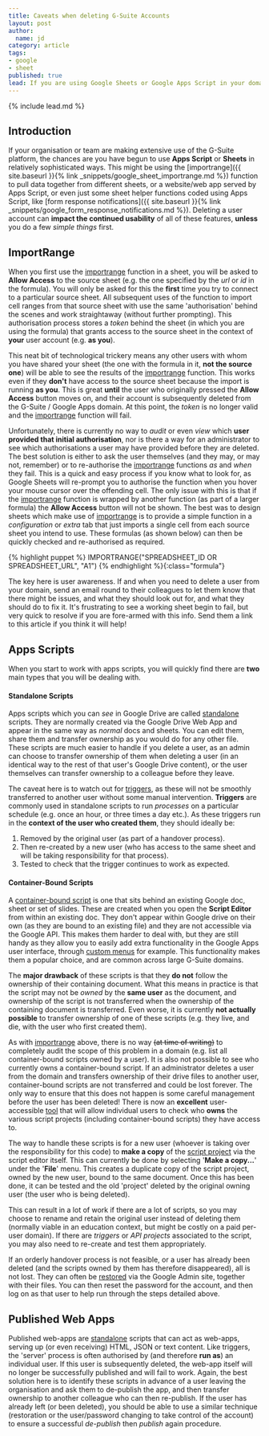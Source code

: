 ```yaml
---
title: Caveats when deleting G-Suite Accounts
layout: post
author:
  name: jd
category: article
tags:
- google
- sheet
published: true
lead: If you are using Google Sheets or Google Apps Script in your domain, here are a few _caveats_ you __need to be aware of__ when deleting a G-Suite User Account.
---
```

{% include lead.md %}

## Introduction

If your organisation or team are making extensive use of the G-Suite platform, the chances are you have begun to use __Apps Script__ or __Sheets__ in relatively sophisticated ways. This might be using the [importrange]({{ site.baseurl }}{% link _snippets/google_sheet_importrange.md %}) function to pull data together from different sheets, or a website/web app served by Apps Script, or even just some sheet helper functions coded using Apps Script, like [form response notifications]({{ site.baseurl }}{% link _snippets/google_form_response_notifications.md %}). Deleting a user account can __impact the continued usability__ of all of these features, __unless__ you do a few _simple things_ first.

## ImportRange

When you first use the [importrange][1] function in a sheet, you will be asked to __Allow Access__ to the source sheet (e.g. the one specified by the _url_ or _id_ in the formula). You will only be asked for this the __first__ time you try to connect to a particular source sheet. All subsequent uses of the function to import cell ranges from that source sheet with use the same 'authorisation' behind the scenes and work straightaway (without further prompting). This authorisation process stores a _token_ behind the sheet (in which you are using the formula) that grants access to the source sheet in the context of __your__ user account (e.g. __as you__).

This neat bit of technological trickery means any other users with whom you have shared your sheet (the one with the formula in it, __not the source one__) will be able to see the results of the [importrange][1] function. This works even if they __don't__ have access to the source sheet because the import is running __as you__. This is great __until__ the user who originally pressed the __Allow Access__ button moves on, and their account is subsequently deleted from the G-Suite / Google Apps domain. At this point, the _token_ is no longer valid and the [importrange][1] function will fail.

Unfortunately, there is currently no way to _audit_ or even _view_ which __user provided that initial authorisation__, nor is there a way for an administrator to see which authorisations a user may have provided before they are deleted. The best solution is either to ask the user themselves (and they may, or may not, remember) or to re-authorise the [importrange][1] functions _as_ and _when_ they fail. This is a quick and easy process if you know what to look for, as Google Sheets will re-prompt you to authorise the function when you hover your mouse cursor over the offending cell. The only issue with this is that if the [importrange][1] function is wrapped by another function (as part of a larger formula) the __Allow Access__ button will not be shown. The best was to design sheets which make use of [importrange][1] is to provide a simple function in a _configuration_ or _extra_ tab that just imports a single cell from each source sheet you intend to use. These formulas (as shown below) can then be quickly checked and re-authorised as required.

{% highlight puppet %}
IMPORTRANGE("SPREADSHEET_ID OR SPREADSHEET_URL", "A1")
{% endhighlight %}{:class="formula"}

The key here is user awareness. If and when you need to delete a user from your domain, send an email round to their colleagues to let them know that there might be issues, and what they should look out for, and what they should do to fix it. It's frustrating to see a working sheet begin to fail, but very quick to resolve if you are fore-armed with this info. Send them a link to this article if you think it will help!

## Apps Scripts

When you start to work with apps scripts, you will quickly find there are __two__ main types that you will be dealing with.

#### Standalone Scripts

Apps scripts which you can _see_ in Google Drive are called [standalone][2] scripts. They are normally created via the Google Drive Web App and appear in the same way as _normal_ docs and sheets. You can edit them, share them and transfer ownership as you would do for any other file. These scripts are much easier to handle if you delete a user, as an admin can choose to transfer ownership of them when deleting a user (in an identical way to the rest of that user's Google Drive content), or the user themselves can transfer ownership to a colleague before they leave.

The caveat here is to watch out for [triggers][4], as these will not be smoothly transferred to another user without some manual intervention. __Triggers__ are commonly used in standalone scripts to run _processes_ on a particular schedule (e.g. once an hour, or three times a day etc.). As these triggers run in the __context of the user who created them__, they should ideally be:

1. Removed by the original user (as part of a handover process).
2. Then re-created by a new user (who has access to the same sheet and will be taking responsibility for that process).
3. Tested to check that the trigger continues to work as expected.

#### Container-Bound Scripts

A [container-bound script][3] is one that sits behind an existing Google doc, sheet or set of slides. These are created when you open the __Script Editor__ from within an existing doc. They don't appear within Google drive on their own (as they are bound to an existing file) and they are not accessible via the Google API. This makes them harder to deal with, but they are still handy as they allow you to easily add extra functionality in the Google Apps user interface, through [custom menus][5] for example. This functionality makes them a popular choice, and are common across large G-Suite domains.

The __major drawback__ of these scripts is that they __do not__ follow the ownership of their containing document. What this means in practice is that the script may not be _owned_ by the __same user__ as the document, and ownership of the script is not transferred when the ownership of the containing document is transferred. Even worse, it is currently __not actually possible__ to transfer ownership of one of these scripts (e.g. they live, and die, with the user who first created them).

As with [importrange][1] above, there is no way ~~(at time of writing)~~ to completely audit the scope of this problem in a domain (e.g. list all container-bound scripts owned by a user). It is also not possible to see who currently owns a container-bound script. If an administrator deletes a user from the domain and transfers ownership of their drive files to another user, container-bound scripts are not transferred and could be lost forever. The only way to ensure that this does not happen is some careful management before the user has been deleted! There is now an __excellent__ user-accessible [tool][8] that will allow individual users to check who __owns__ the various script projects (including container-bound scripts) they have access to.

The way to handle these scripts is for a new user (whoever is taking over the responsibility for this code) to __make a copy__ of the [script project][6] via the script editor itself. This can currently be done by selecting '__Make a copy...__' under the '__File__' menu. This creates a duplicate copy of the script project, owned by the new user, bound to the same document. Once this has been done, it can be tested and the old 'project' deleted by the original owning user (the user who is being deleted).

This can result in a lot of work if there are a lot of scripts, so you may choose to rename and retain the original user instead of deleting them (normally viable in an education context, but might be costly on a paid per-user domain). If there are _triggers_ or _API projects_ associated to the script, you may also need to re-create and test them appropriately.

If an orderly handover process is not feasible, or a user has already been deleted (and the scripts owned by them has therefore disappeared), all is not lost. They can often be [restored][7] via the Google Admin site, together with their files. You can then reset the password for the account, and then log on as that user to help run through the steps detailed above.

## Published Web Apps

Published web-apps are [standalone][2] scripts that can act as web-apps, serving up (or even receiving) HTML, JSON or text content. Like triggers, the 'server' process is often authorised by (and therefore __run as__) an individual user. If this user is subsequently deleted, the web-app itself will no longer be successfully published and will fail to work. Again, the best solution here is to identify these scripts in advance of a user leaving the organisation and ask them to de-publish the app, and then transfer ownership to another colleague who can then re-publish. If the user has already left (or been deleted), you should be able to use a similar technique (restoration or the user/password changing to take control of the account) to ensure a successful _de-publish_ then _publish_ again procedure.

  [1]: https://support.google.com/docs/answer/3093340 "How to use the IMPORTRANGE function"
  [2]: https://developers.google.com/apps-script/guides/standalone "Standalone App Scripts"
  [3]: https://developers.google.com/apps-script/guides/bound "Container-bound App Scripts"
  [4]: https://developers.google.com/apps-script/guides/triggers/ "Simple Triggers"
  [5]: https://developers.google.com/apps-script/guides/menus "Custom Menus in G Suite"
  [6]: https://developers.google.com/apps-script/guides/bound#access_to_bound_scripts "Access to Container-bound App Scripts"
  [7]: https://support.google.com/a/answer/1397578 "How to restore a recently deleted user"
  [8]: https://script.google.com/home "Manage your Apps Scripts"